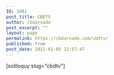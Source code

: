 ```yaml
---
ID: 1081
post_title: CBDTV
author: cbdarvada
post_excerpt: ""
layout: page
permalink: https://cbdarvada.com/cbdtv/
published: true
post_date: 2021-01-05 12:57:47
---
```

<!-- wp:shortcode -->
[soliloquy slug="cbdtv"]
<!-- /wp:shortcode -->